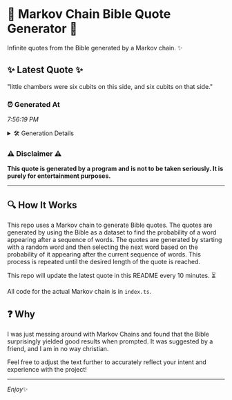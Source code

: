 # 📖 Markov Chain Bible Quote Generator 📖

Infinite quotes from the Bible generated by a Markov chain. ✨

## ✨ Latest Quote ✨
"little chambers were six cubits on this side, and six cubits on that side."

### ⏰ Generated At
*7:56:19 PM*

<details>
    <summary>🛠️ Generation Details</summary>
    <p>
        <strong>🌱 Seed:</strong> little<br>
        <strong>🔄 Iterations:</strong> 13<br>
        <strong>📜 Context History:</strong><br>[ little ]: chambers<br>[ little, chambers ]: were<br>[ little, chambers, were ]: six<br>[ little, chambers, were, six ]: cubits<br>[ little, chambers, were, six, cubits ]: on<br>[ little, chambers, were, six, cubits, on ]: this<br>[ chambers, were, six, cubits, on, this ]: side,<br>[ were, six, cubits, on, this, side, ]: and<br>[ six, cubits, on, this, side,, and ]: six<br>[ cubits, on, this, side,, and, six ]: cubits<br>[ on, this, side,, and, six, cubits ]: on<br>[ this, side,, and, six, cubits, on ]: that<br>[ side,, and, six, cubits, on, that ]: side.<br>
    </p>
</details>

### ⚠️ Disclaimer ⚠️
**This quote is generated by a program and is not to be taken seriously. It is purely for entertainment purposes.**

---

## 🔍 How It Works

This repo uses a Markov chain to generate Bible quotes. The quotes are generated by using the Bible as a dataset to find the probability of a word appearing after a sequence of words. The quotes are generated by starting with a random word and then selecting the next word based on the probability of it appearing after the current sequence of words. This process is repeated until the desired length of the quote is reached.

This repo will update the latest quote in this README every 10 minutes. ⏳

All code for the actual Markov chain is in `index.ts`.

## ❓ Why

I was just messing around with Markov Chains and found that the Bible surprisingly yielded good results when prompted. 
It was suggested by a friend, and I am in no way christian.

Feel free to adjust the text further to accurately reflect your intent and experience with the project!

---

*Enjoy*✨
